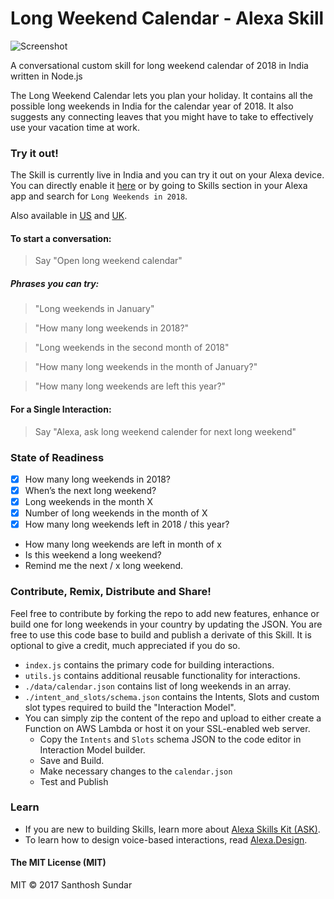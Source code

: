 # Long Weekend Calendar - Alexa Skill

![Screenshot](https://image.ibb.co/e9XLsG/alexa_long_weekend_calendar_banner_min.gif)

A conversational custom skill for long weekend calendar of 2018 in India written in Node.js

The Long Weekend Calendar lets you plan your holiday. It contains all the possible long weekends in India for the calendar year of 2018. It also suggests any connecting leaves that you might have to take to effectively use your vacation time at work.

### Try it out!

The Skill is currently live in India and you can try it out on your Alexa device. You can directly enable it [here](https://alexa.amazon.in/spa/index.html#skills/dp/B078MYWN3S/?ref=skill_dsk_skb_sr_0) or by going to Skills section in your Alexa app and search for ```Long Weekends in 2018```.

Also available in [US](https://www.amazon.com/dp/B078MYWN3S/ref=sr_1_1?s=digital-skills&ie=UTF8&qid=1514442155&sr=1-1&keywords=long+weekend) and [UK](https://www.amazon.co.uk/dp/B078MYWN3S/ref=sr_1_1?s=digital-skills&ie=UTF8&qid=1514442297&sr=1-1&keywords=long+weekend).

#### To start a conversation:

> Say "Open long weekend calendar"

##### Phrases you can try:

> "Long weekends in January"

> "How many long weekends in 2018?"

> "Long weekends in the second month of 2018"

> "How many long weekends in the month of January?"

> "How many long weekends are left this year?"

#### For a Single Interaction:

> Say "Alexa, ask long weekend calender for next long weekend"

### State of Readiness 

- [x] How many long weekends in 2018?
- [x] When’s the next long weekend?
- [x] Long weekends in the month X
- [x] Number of long weekends in the month of X
- [x] How many long weekends left in 2018 / this year?
- How many long weekends are left in month of x
- Is this weekend a long weekend?
- Remind me the next / x long weekend.

### Contribute, Remix, Distribute and Share!
Feel free to contribute by forking the repo to add new features, enhance or build one for long weekends in your country by updating the JSON. You are free to use this code base to build and publish a derivate of this Skill. It is optional to give a credit, much appreciated if you do so.

- ```index.js``` contains the primary code for building interactions.
- ```utils.js``` contains additional reusable functionality for interactions.
- ```./data/calendar.json``` contains list of long weekends in an array.
- ```./intent_and_slots/schema.json``` contains the Intents, Slots and custom slot types required to build the "Interaction Model".
- You can simply zip the content of the repo and upload to either create a Function on AWS Lambda or host it on your SSL-enabled web server.
  - Copy the ```Intents``` and ```Slots``` schema JSON to the code editor in Interaction Model builder.
  - Save and Build.
  - Make necessary changes to the ```calendar.json```
  - Test and Publish

### Learn

- If you are new to building Skills, learn more about [Alexa Skills Kit (ASK)](https://developer.amazon.com/alexa-skills-kit).
- To learn how to design voice-based interactions, read [Alexa.Design](https://developer.amazon.com/alexa).

#### The MIT License (MIT)
MIT © 2017 Santhosh Sundar

